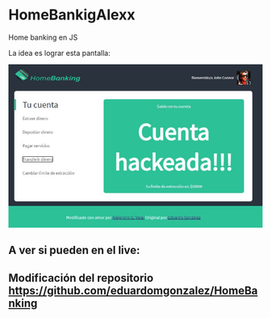 # HomeBankigAlexx
Home banking en JS

La idea es lograr esta pantalla:

![imagen de portada homebanking](hackbanking.JPG)

## A ver si pueden en el live:



## Modificación del repositorio https://github.com/eduardomgonzalez/HomeBanking
